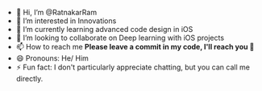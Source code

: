- 👋 Hi, I’m @RatnakarRam
- 👀 I’m interested in Innovations
- 🌱 I’m currently learning advanced code design in iOS
- 💞️ I’m looking to collaborate on Deep learning with iOS projects
- 📫 How to reach me **Please leave a commit in my code, I'll reach you 👀**
- 😄 Pronouns: He/ Him
- ⚡ Fun fact: I don't particularly appreciate chatting, but you can call me directly.

<!---
RatnakarRam/RatnakarRam is a ✨ special ✨ repository because its `README.md` (this file) appears on your GitHub profile.
You can click the Preview link to take a look at your changes.
--->
